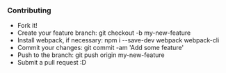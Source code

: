 ### Contributing

* Fork it!
* Create your feature branch: git checkout -b my-new-feature
* Install webpack, if necessary: npm i --save-dev webpack webpack-cli
* Commit your changes: git commit -am 'Add some feature'
* Push to the branch: git push origin my-new-feature
* Submit a pull request :D
